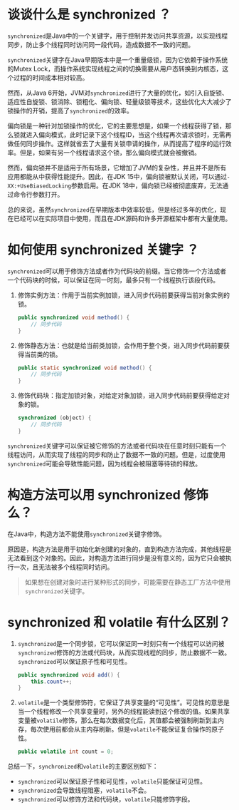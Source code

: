 # 谈谈什么是 synchronized ？

`synchronized`是Java中的一个关键字，用于控制并发访问共享资源，以实现线程同步，防止多个线程同时访问同一段代码，造成数据不一致的问题。

`synchronized`关键字在Java早期版本中是一个重量级锁，因为它依赖于操作系统的Mutex Lock，而操作系统实现线程之间的切换需要从用户态转换到内核态，这个过程的时间成本相对较高。

然而，从Java 6开始，JVM对`synchronized`进行了大量的优化，如引入自旋锁、适应性自旋锁、锁消除、锁粗化、偏向锁、轻量级锁等技术，这些优化大大减少了锁操作的开销，提高了`synchronized`的效率。

偏向锁是一种针对加锁操作的优化，它的主要思想是，如果一个线程获得了锁，那么锁就进入偏向模式，此时记录下这个线程ID，当这个线程再次请求锁时，无需再做任何同步操作。这样就省去了大量有关锁申请的操作，从而提高了程序的运行效率。但是，如果有另一个线程请求这个锁，那么偏向模式就会被撤销。

然而，偏向锁并不是适用于所有场景，它增加了JVM的复杂性，并且并不是所有应用都能从中获得性能提升。因此，在JDK 15中，偏向锁被默认关闭，可以通过`-XX:+UseBiasedLocking`参数启用。在JDK 18中，偏向锁已经被彻底废弃，无法通过命令行参数打开。

总的来说，虽然`synchronized`在早期版本中效率较低，但是经过多年的优化，现在已经可以在实际项目中使用，而且在JDK源码和许多开源框架中都有大量使用。

# 如何使用 synchronized 关键字 ？

`synchronized`可以用于修饰方法或者作为代码块的前缀。当它修饰一个方法或者一个代码块的时候，可以保证在同一时刻，最多只有一个线程执行该段代码。

1. 修饰实例方法：作用于当前实例加锁，进入同步代码前要获得当前对象实例的锁。

   ```java
   public synchronized void method() {
       // 同步代码
   }
   ```

2. 修饰静态方法：也就是给当前类加锁，会作用于整个类，进入同步代码前要获得当前类的锁。

   ```java
   public static synchronized void method() {
       // 同步代码
   }
   ```

3. 修饰代码块：指定加锁对象，对给定对象加锁，进入同步代码前要获得给定对象的锁。

   ```java
   synchronized (object) {
       // 同步代码
   }
   ```

`synchronized`关键字可以保证被它修饰的方法或者代码块在任意时刻只能有一个线程访问，从而实现了线程的同步和防止了数据不一致的问题。但是，过度使用`synchronized`可能会导致性能问题，因为线程会被阻塞等待锁的释放。

# 构造方法可以用 synchronized 修饰么？

在Java中，构造方法不能使用`synchronized`关键字修饰。

原因是，构造方法是用于初始化新创建的对象的，直到构造方法完成，其他线程是无法看到这个对象的。因此，对构造方法进行同步是没有意义的，因为它只会被执行一次，且无法被多个线程同时访问。

> 如果想在创建对象时进行某种形式的同步，可能需要在静态工厂方法中使用`synchronized`关键字。



# synchronized 和 volatile 有什么区别？

1. `synchronized`是一个同步锁，它可以保证同一时刻只有一个线程可以访问被`synchronized`修饰的方法或代码块，从而实现线程的同步，防止数据不一致。`synchronized`可以保证原子性和可见性。

   ```java
   public synchronized void add() {
       this.count++;
   }
   ```

2. `volatile`是一个类型修饰符，它保证了共享变量的“可见性”。可见性的意思是当一个线程修改一个共享变量时，另外的线程能读到这个修改的值。如果共享变量被`volatile`修饰，那么在每次数据变化后，其值都会被强制刷新到主内存，每次使用前都会从主内存刷新。但是`volatile`不能保证复合操作的原子性。

   ```java
   public volatile int count = 0;
   ```

总结一下，`synchronized`和`volatile`的主要区别如下：

- `synchronized`可以保证原子性和可见性，`volatile`只能保证可见性。
- `synchronized`会导致线程阻塞，`volatile`不会。
- `synchronized`可以修饰方法和代码块，`volatile`只能修饰字段。